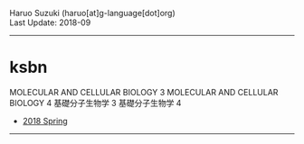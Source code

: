 Haruo Suzuki (haruo[at]g-language[dot]org)  
Last Update: 2018-09

----------

# ksbn
MOLECULAR AND CELLULAR BIOLOGY 3
MOLECULAR AND CELLULAR BIOLOGY 4
基礎分子生物学 3
基礎分子生物学 4

- [2018 Spring](https://github.com/haruosuz/ksbn/tree/master/2018)

----------

